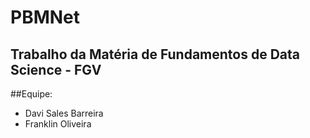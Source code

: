 # PBMNet
## Trabalho da Matéria de Fundamentos de Data Science - FGV

##Equipe:
* Davi Sales Barreira
* Franklin Oliveira
